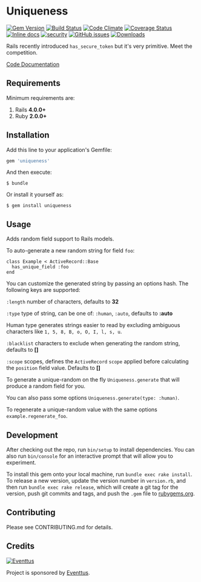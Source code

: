 # Uniqueness

[![Gem Version](https://img.shields.io/gem/v/uniqueness.svg)](http://rubygems.org/gems/uniqueness)
[![Build Status](https://travis-ci.org/eventtus/uniqueness.svg?branch=master)](https://travis-ci.org/eventtus/uniqueness)
[![Code Climate](https://codeclimate.com/github/eventtus/uniqueness/badges/gpa.svg)](https://codeclimate.com/github/eventtus/uniqueness)
[![Coverage Status](https://coveralls.io/repos/github/eventtus/uniqueness/badge.svg?branch=master)](https://coveralls.io/github/eventtus/uniqueness?branch=master)
[![Inline docs](http://inch-ci.org/github/eventtus/uniqueness.svg?branch=master)](http://inch-ci.org/github/eventtus/uniqueness)
[![security](https://hakiri.io/github/eventtus/uniqueness/master.svg)](https://hakiri.io/github/eventtus/uniqueness/master)
[![GitHub issues](https://img.shields.io/github/issues/eventtus/uniqueness.svg?maxAge=2592000)](https://github.com/eventtus/uniqueness/issues)
[![Downloads](https://img.shields.io/gem/dtv/uniqueness.svg)](http://rubygems.org/gems/uniqueness)


Rails recently introduced `has_secure_token` but it's very primitive.
Meet the competition.

[Code Documentation](http://www.rubydoc.info/github/eventtus/uniqueness)

## Requirements

Minimum requirements are:

1. Rails __4.0.0+__
2. Ruby __2.0.0+__

## Installation

Add this line to your application's Gemfile:

```ruby
gem 'uniqueness'
```

And then execute:

    $ bundle

Or install it yourself as:

    $ gem install uniqueness

## Usage

Adds random field support to Rails models.

To auto-generate a new random string for field `foo`:

    class Example < ActiveRecord::Base
      has_unique_field :foo
    end

You can customize the generated string by
passing an options hash. The following keys are supported:

`:length` number of characters, defaults to __32__

`:type` type of string, can be one of: `:human`, `:auto`, defaults to __:auto__

Human type generates strings easier to read by excluding ambiguous characters like `1, 5, 8, B, o, O, I, l, s, u`.

`:blacklist` characters to exclude when generating the random string, defaults to __[]__

`:scope` scopes, defines the `ActiveRecord` `scope` applied before calculating the `position` field value. Defaults to __[]__

To generate a unique-random on the fly `Uniqueness.generate` that will produce a random field for you.

You can also pass some options `Uniqueness.generate(type: :human)`.

To regenerate a unique-random value with the same options `example.regenerate_foo`.

## Development

After checking out the repo, run `bin/setup` to install dependencies. You can also run `bin/console` for an interactive prompt that will allow you to experiment.

To install this gem onto your local machine, run `bundle exec rake install`. To release a new version, update the version number in `version.rb`, and then run `bundle exec rake release`, which will create a git tag for the version, push git commits and tags, and push the `.gem` file to [rubygems.org](https://rubygems.org).

## Contributing

Please see CONTRIBUTING.md for details.

## Credits

[![Eventtus](http://assets.eventtus.com/logos/eventtus/standard.png)](http://eventtus.com)

Project is sponsored by [Eventtus](http://eventtus.com).
